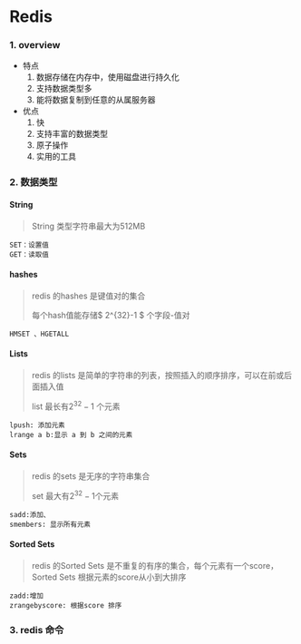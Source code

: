 

# Redis

### 1. overview

- 特点
  1. 数据存储在内存中，使用磁盘进行持久化
  2. 支持数据类型多
  3. 能将数据复制到任意的从属服务器
- 优点
  1. 快
  2. 支持丰富的数据类型
  3. 原子操作
  4. 实用的工具

### 2. 数据类型

#### String

> String 类型字符串最大为512MB

```redis
SET：设置值
GET：读取值
```

#### hashes

>redis 的hashes 是键值对的集合
>
>每个hash值能存储$ 2^{32}-1 $  个字段-值对

```redis
HMSET 、HGETALL
```

#### Lists

> redis 的lists 是简单的字符串的列表，按照插入的顺序排序，可以在前或后面插入值
>
> list 最长有$2^{32}-1$ 个元素

```redis
lpush: 添加元素
lrange a b:显示 a 到 b 之间的元素
```

#### Sets

> redis 的sets 是无序的字符串集合
>
> set 最大有$2^{32}-1$个元素

```redis
sadd:添加、
smembers: 显示所有元素
```



#### Sorted Sets

> redis 的Sorted Sets 是不重复的有序的集合，每个元素有一个score，Sorted Sets 根据元素的score从小到大排序

```redis
zadd:增加
zrangebyscore: 根据score 排序
```

### 3. redis 命令





